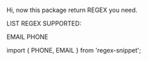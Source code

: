 Hi, now this package return REGEX you need.

LIST REGEX SUPPORTED:

EMAIL
PHONE

import { PHONE, EMAIL } from 'regex-snippet';

